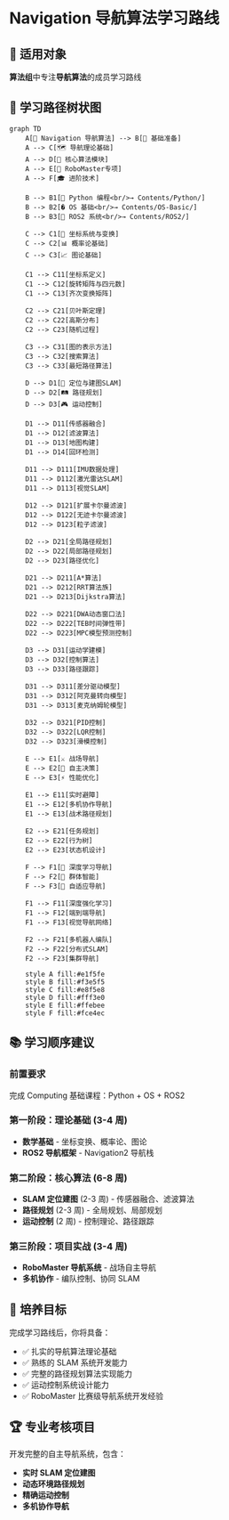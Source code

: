# Navigation 导航算法学习路线

## 🧭 适用对象

**算法组**中专注**导航算法**的成员学习路线

## 🌳 学习路径树状图

```mermaid
graph TD
    A[🧭 Navigation 导航算法] --> B[🔰 基础准备]
    A --> C[🗺️ 导航理论基础]
    A --> D[🎯 核心算法模块]
    A --> E[🤖 RoboMaster专项]
    A --> F[🎓 进阶技术]

    B --> B1[📄 Python 编程<br/>→ Contents/Python/]
    B --> B2[� OS 基础<br/>→ Contents/OS-Basic/]
    B --> B3[🤖 ROS2 系统<br/>→ Contents/ROS2/]

    C --> C1[📐 坐标系统与变换]
    C --> C2[📊 概率论基础]
    C --> C3[📈 图论基础]

    C1 --> C11[坐标系定义]
    C1 --> C12[旋转矩阵与四元数]
    C1 --> C13[齐次变换矩阵]

    C2 --> C21[贝叶斯定理]
    C2 --> C22[高斯分布]
    C2 --> C23[随机过程]

    C3 --> C31[图的表示方法]
    C3 --> C32[搜索算法]
    C3 --> C33[最短路径算法]

    D --> D1[📍 定位与建图SLAM]
    D --> D2[🛤️ 路径规划]
    D --> D3[🎮 运动控制]

    D1 --> D11[传感器融合]
    D1 --> D12[滤波算法]
    D1 --> D13[地图构建]
    D1 --> D14[回环检测]

    D11 --> D111[IMU数据处理]
    D11 --> D112[激光雷达SLAM]
    D11 --> D113[视觉SLAM]

    D12 --> D121[扩展卡尔曼滤波]
    D12 --> D122[无迹卡尔曼滤波]
    D12 --> D123[粒子滤波]

    D2 --> D21[全局路径规划]
    D2 --> D22[局部路径规划]
    D2 --> D23[路径优化]

    D21 --> D211[A*算法]
    D21 --> D212[RRT算法族]
    D21 --> D213[Dijkstra算法]

    D22 --> D221[DWA动态窗口法]
    D22 --> D222[TEB时间弹性带]
    D22 --> D223[MPC模型预测控制]

    D3 --> D31[运动学建模]
    D3 --> D32[控制算法]
    D3 --> D33[路径跟踪]

    D31 --> D311[差分驱动模型]
    D31 --> D312[阿克曼转向模型]
    D31 --> D313[麦克纳姆轮模型]

    D32 --> D321[PID控制]
    D32 --> D322[LQR控制]
    D32 --> D323[滑模控制]

    E --> E1[⚔️ 战场导航]
    E --> E2[🧠 自主决策]
    E --> E3[⚡ 性能优化]

    E1 --> E11[实时避障]
    E1 --> E12[多机协作导航]
    E1 --> E13[战术路径规划]

    E2 --> E21[任务规划]
    E2 --> E22[行为树]
    E2 --> E23[状态机设计]

    F --> F1[🧠 深度学习导航]
    F --> F2[👥 群体智能]
    F --> F3[🔄 自适应导航]

    F1 --> F11[深度强化学习]
    F1 --> F12[端到端导航]
    F1 --> F13[视觉导航网络]

    F2 --> F21[多机器人编队]
    F2 --> F22[分布式SLAM]
    F2 --> F23[集群导航]

    style A fill:#e1f5fe
    style B fill:#f3e5f5
    style C fill:#e8f5e8
    style D fill:#fff3e0
    style E fill:#ffebee
    style F fill:#fce4ec
```

## 📚 学习顺序建议

### 前置要求

完成 Computing 基础课程：Python + OS + ROS2

### 第一阶段：理论基础 (3-4 周)

- **数学基础** - 坐标变换、概率论、图论
- **ROS2 导航框架** - Navigation2 导航栈

### 第二阶段：核心算法 (6-8 周)

- **SLAM 定位建图** (2-3 周) - 传感器融合、滤波算法
- **路径规划** (2-3 周) - 全局规划、局部规划
- **运动控制** (2 周) - 控制理论、路径跟踪

### 第三阶段：项目实战 (3-4 周)

- **RoboMaster 导航系统** - 战场自主导航
- **多机协作** - 编队控制、协同 SLAM

## 🎯 培养目标

完成学习路线后，你将具备：

- ✅ 扎实的导航算法理论基础
- ✅ 熟练的 SLAM 系统开发能力
- ✅ 完整的路径规划算法实现能力
- ✅ 运动控制系统设计能力
- ✅ RoboMaster 比赛级导航系统开发经验

## 🏆 专业考核项目

开发完整的自主导航系统，包含：

- **实时 SLAM 定位建图**
- **动态环境路径规划**
- **精确运动控制**
- **多机协作导航**
